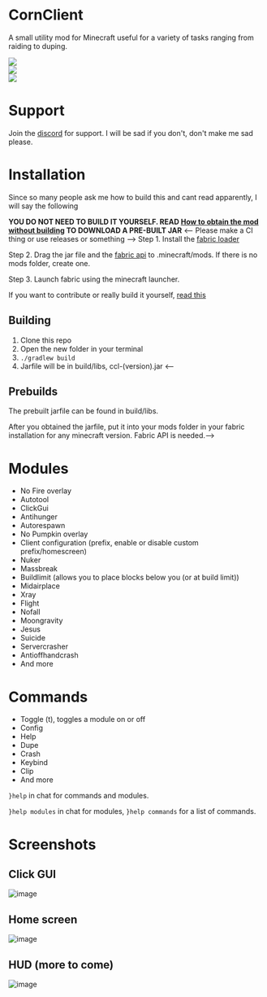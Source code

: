 # CornClient
A small utility mod for Minecraft useful for a variety of tasks ranging from raiding to duping.

<img src="https://img.shields.io/discord/819683133154000958?style=for-the-badge" /><br>
<img src="https://img.shields.io/github/stars/AriliusClient/Cornos?color=000000&style=for-the-badge" /><br>
<img src="https://img.shields.io/github/downloads/AriliusClient/Cornos/total?color=000000&style=for-the-badge&label=Downloads%20via%20releases">

# Support

Join the [discord](https://discord.gg/9ZwmhUDE5w) for support. 
I will be sad if you don't, don't make me sad please. 

# Installation

Since so many people ask me how to build this and cant read apparently, I will say the following

**YOU DO NOT NEED TO BUILD IT YOURSELF.
READ [How to obtain the mod without building](https://github.com/AriliusClient/CornClient/wiki/How-to-obtain-the-mod-without-building%3F)
TO DOWNLOAD A PRE-BUILT JAR**
<-- Please make a CI thing or use releases or something -->
Step 1. Install the [fabric loader](https://fabricmc.net/use/) 

Step 2. Drag the jar file and the [fabric api](https://www.curseforge.com/minecraft/mc-mods/fabric-api) to .minecraft/mods. If there is no mods folder, create one. 

Step 3. Launch fabric using the minecraft launcher. 

If you want to contribute or really build it yourself, [read this](https://github.com/AriliusClient/CornClient/wiki/Building-and-contributing)

## Building
1. Clone this repo
2. Open the new folder in your terminal
3. `./gradlew build`
4. Jarfile will be in build/libs, ccl-(version).jar
<--
## Prebuilds

The prebuilt jarfile can be found in build/libs.

After you obtained the jarfile, put it into your mods folder in your fabric installation for any minecraft version.
Fabric API is needed.-->

# Modules

- No Fire overlay
- Autotool
- ClickGui
- Antihunger
- Autorespawn
- No Pumpkin overlay
- Client configuration (prefix, enable or disable custom prefix/homescreen)
- Nuker
- Massbreak
- Buildlimit (allows you to place blocks below you (or at build limit))
- Midairplace
- Xray
- Flight
- Nofall
- Moongravity
- Jesus
- Suicide
- Servercrasher
- Antioffhandcrash
- And more


# Commands

- Toggle (t), toggles a module on or off
- Config
- Help
- Dupe
- Crash
- Keybind
- Clip
- And more

`}help` in chat for commands and modules.

`}help modules` in chat for modules, `}help commands` for a list of commands.

# Screenshots

## Click GUI

![image](https://user-images.githubusercontent.com/80022388/110660734-250b4200-81c4-11eb-9a47-f1ba6be19d60.png)

## Home screen

![image](https://user-images.githubusercontent.com/80022388/110660767-2dfc1380-81c4-11eb-8d29-88f73da43bd2.png)

## HUD (more to come)

![image](https://user-images.githubusercontent.com/80022388/110660817-3bb19900-81c4-11eb-9027-b2337b096101.png)
